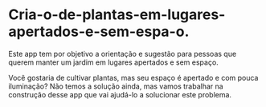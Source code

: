 # Cria-o-de-plantas-em-lugares-apertados-e-sem-espa-o.
Este app tem por objetivo a orientação e sugestão para pessoas que querem manter um jardim em lugares apertados e sem espaço.

Você gostaria de cultivar plantas, mas seu espaço é apertado e com pouca iluminação? 
Não temos a solução ainda, mas vamos trabalhar na construção desse app que vai ajudá-lo a solucionar este problema.
